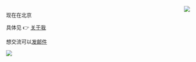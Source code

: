 

<img align="right" src="https://github-readme-stats.vercel.app/api?username=riskers&show_icons=true&icon_color=0366d6&text_color=24292e&bg_color=ffffff&hide_title=true" />

现在在北京

具体见 👉 [关于我](https://github.com/riskers/blog/issues/1)

想交流可以[发邮件](mailto:gaoyibobobo@gmail.com)

![](https://visitor-badge.glitch.me/badge?page_id=riskers.riskers)
